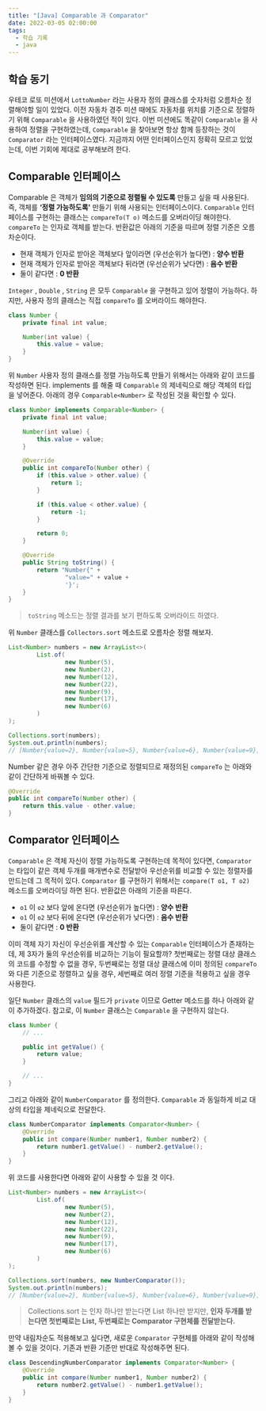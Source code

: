 ```yaml
---
title: "[Java] Comparable 과 Comparator"
date: 2022-03-05 02:00:00
tags:
  - 학습 기록
  - java
---
```


## 학습 동기

우테코 로또 미션에서 `LottoNumber` 라는 사용자 정의 클래스를 숫자처럼 오름차순 정렬해야할 일이 있었다. 이전 자동차 경주 미션 때에도 자동차를 위치를 기준으로 정렬하기 위해 `Comparable` 을 사용하였던 적이 있다. 이번 미션에도 똑같이 `Comparable` 을 사용하여 정렬을 구현하였는데, `Comparable` 을 찾아보면 항상 함께 등장하는 것이 `Comparator` 라는 인터페이스였다. 지금까지 어떤 인터페이스인지 정확히 모르고 있었는데, 이번 기회에 제대로 공부해보려 한다.

## Comparable 인터페이스

Comparable 은 객체가 **임의의 기준으로 정렬될 수 있도록** 만들고 싶을 때 사용된다. 즉, 객체를 **‘정렬 가능하도록'** 만들기 위해 사용되는 인터페이스이다. `Comparable` 인터페이스를 구현하는 클래스는 `compareTo(T o)` 메소드를 오버라이딩 해야한다. `compareTo` 는 인자로 객체를 받는다. 반환값은 아래의 기준을 따르며 정렬 기준은 오름차순이다.

- 현재 객체가 인자로 받아온 객체보다 앞이라면 (우선순위가 높다면) : **양수 반환**
- 현재 객체가 인자로 받아온 객체보다 뒤라면 (우선순위가 낮다면) : **음수 반환**
- 둘이 같다면 : **0 반환**

`Integer` , `Double` , `String` 은 모두 `Comparable` 을 구현하고 있어 정렬이 가능하다. 하지만, 사용자 정의 클래스는 직접 `compareTo` 를 오버라이드 해야한다.

```java
class Number {
    private final int value;

    Number(int value) {
        this.value = value;
    }
}
```

위 `Number` 사용자 정의 클래스를 정렬 가능하도록 만들기 위해서는 아래와 같이 코드를 작성하면 된다. implements 를 해줄 때 `Comparable` 의 제네릭으로 해당 객체의 타입을 넣어준다. 아래의 경우 `Comparable<Number>` 로 작성된 것을 확인할 수 있다.

```java
class Number implements Comparable<Number> {
    private final int value;

    Number(int value) {
        this.value = value;
    }

    @Override
    public int compareTo(Number other) {
        if (this.value > other.value) {
            return 1;
        }

        if (this.value < other.value) {
            return -1;
        }

        return 0;
    }

    @Override
    public String toString() {
        return "Number{" +
                "value=" + value +
                '}';
    }
}
```

> `toString` 메소드는 정렬 결과를 보기 편하도록 오버라이드 하였다.

위 `Number` 클래스를 `Collectors.sort` 메소드로 오름차순 정렬 해보자.

```java
List<Number> numbers = new ArrayList<>(
        List.of(
                new Number(5),
                new Number(2),
                new Number(12),
                new Number(22),
                new Number(9),
                new Number(17),
                new Number(6)
        )
);

Collections.sort(numbers);
System.out.println(numbers);
// [Number{value=2}, Number{value=5}, Number{value=6}, Number{value=9}, Number{value=12}, Number{value=17}, Number{value=22}]
```

Number 같은 경우 아주 간단한 기준으로 정렬되므로 재정의된 `compareTo` 는 아래와 같이 간단하게 바꿔볼 수 있다.

```java
@Override
public int compareTo(Number other) {
    return this.value - other.value;
}
```

## Comparator 인터페이스

`Comparable` 은 객체 자신이 정렬 가능하도록 구현하는데 목적이 있다면, `Comparator` 는 타입이 같은 객체 두개를 매개변수로 전달받아 우선순위를 비교할 수 있는 정렬자를 만드는데 그 목적이 있다. `Comparator` 를 구현하기 위해서는 `compare(T o1, T o2)` 메소드를 오버라이딩 하면 된다. 반환값은 아래의 기준을 따른다.

- `o1` 이 `o2` 보다 앞에 온다면 (우선순위가 높다면) : **양수 반환**
- `o1` 이 `o2` 보다 뒤에 온다면 (우선순위가 낮다면) : **음수 반환**
- 둘이 같다면 : **0 반환**

이미 객체 자기 자신이 우선순위를 계산할 수 있는 `Comparable` 인터페이스가 존재하는데, 제 3자가 둘의 우선순위를 비교하는 기능이 필요할까? 첫번째로는 정렬 대상 클래스의 코드를 수정할 수 없을 경우, 두번째로는 정렬 대상 클래스에 이미 정의된 `compareTo` 와 다른 기준으로 정렬하고 싶을 경우, 세번째로 여러 정렬 기준을 적용하고 싶을 경우 사용한다.

일단 `Number` 클래스의 `value` 필드가 `private` 이므로 Getter 메소드를 하나 아래와 같이 추가하겠다. 참고로, 이 `Number` 클래스는 `Comparable` 을 구현하지 않는다.

```java
class Number {
    // ...

    public int getValue() {
        return value;
    }

    // ...
}
```

그리고 아래와 같이 `NumberComparator` 를 정의한다. `Comparable` 과 동일하게 비교 대상의 타입을 제네릭으로 전달한다.

```java
class NumberComparator implements Comparator<Number> {
    @Override
    public int compare(Number number1, Number number2) {
        return number1.getValue() - number2.getValue();
    }
}
```

위 코드를 사용한다면 아래와 같이 사용할 수 있을 것 이다.

```java
List<Number> numbers = new ArrayList<>(
        List.of(
                new Number(5),
                new Number(2),
                new Number(12),
                new Number(22),
                new Number(9),
                new Number(17),
                new Number(6)
        )
);

Collections.sort(numbers, new NumberComparator());
System.out.println(numbers);
// [Number{value=2}, Number{value=5}, Number{value=6}, Number{value=9}, Number{value=12}, Number{value=17}, Number{value=22}]
```

> Collections.sort 는 인자 하나만 받는다면 List 하나만 받지만, **인자 두개를 받는다면 첫번째로는 List, 두번째로는 Comparator 구현체를 전달받는다.**

만약 내림차순도 적용해보고 싶다면, 새로운 `Comparator` 구현체를 아래와 같이 작성해 볼 수 있을 것이다. 기존과 반환 기준만 반대로 작성해주면 된다.

```java
class DescendingNumberComparator implements Comparator<Number> {
    @Override
    public int compare(Number number1, Number number2) {
        return number2.getValue() - number1.getValue();
    }
}
```
